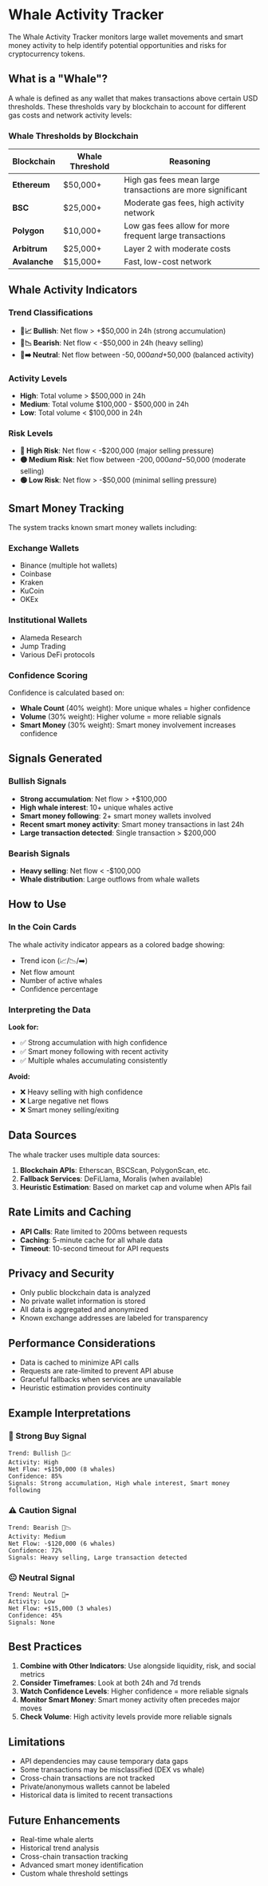 # Whale Activity Tracker

The Whale Activity Tracker monitors large wallet movements and smart money activity to help identify potential opportunities and risks for cryptocurrency tokens.

## What is a "Whale"?

A whale is defined as any wallet that makes transactions above certain USD thresholds. These thresholds vary by blockchain to account for different gas costs and network activity levels:

### Whale Thresholds by Blockchain

| Blockchain | Whale Threshold | Reasoning |
|-----------|----------------|-----------|
| **Ethereum** | $50,000+ | High gas fees mean large transactions are more significant |
| **BSC** | $25,000+ | Moderate gas fees, high activity network |
| **Polygon** | $10,000+ | Low gas fees allow for more frequent large transactions |
| **Arbitrum** | $25,000+ | Layer 2 with moderate costs |
| **Avalanche** | $15,000+ | Fast, low-cost network |

## Whale Activity Indicators

### Trend Classifications

- **🐋📈 Bullish**: Net flow > +$50,000 in 24h (strong accumulation)
- **🐋📉 Bearish**: Net flow < -$50,000 in 24h (heavy selling)
- **🐋➡️ Neutral**: Net flow between -$50,000 and +$50,000 (balanced activity)

### Activity Levels

- **High**: Total volume > $500,000 in 24h
- **Medium**: Total volume $100,000 - $500,000 in 24h
- **Low**: Total volume < $100,000 in 24h

### Risk Levels

- **🔴 High Risk**: Net flow < -$200,000 (major selling pressure)
- **🟡 Medium Risk**: Net flow between -$200,000 and -$50,000 (moderate selling)
- **🟢 Low Risk**: Net flow > -$50,000 (minimal selling pressure)

## Smart Money Tracking

The system tracks known smart money wallets including:

### Exchange Wallets
- Binance (multiple hot wallets)
- Coinbase
- Kraken
- KuCoin
- OKEx

### Institutional Wallets
- Alameda Research
- Jump Trading
- Various DeFi protocols

### Confidence Scoring

Confidence is calculated based on:
- **Whale Count** (40% weight): More unique whales = higher confidence
- **Volume** (30% weight): Higher volume = more reliable signals
- **Smart Money** (30% weight): Smart money involvement increases confidence

## Signals Generated

### Bullish Signals
- **Strong accumulation**: Net flow > +$100,000
- **High whale interest**: 10+ unique whales active
- **Smart money following**: 2+ smart money wallets involved
- **Recent smart money activity**: Smart money transactions in last 24h
- **Large transaction detected**: Single transaction > $200,000

### Bearish Signals
- **Heavy selling**: Net flow < -$100,000
- **Whale distribution**: Large outflows from whale wallets

## How to Use

### In the Coin Cards
The whale activity indicator appears as a colored badge showing:
- Trend icon (📈/📉/➡️)
- Net flow amount
- Number of active whales
- Confidence percentage

### Interpreting the Data

**Look for:**
- ✅ Strong accumulation with high confidence
- ✅ Smart money following with recent activity
- ✅ Multiple whales accumulating consistently

**Avoid:**
- ❌ Heavy selling with high confidence
- ❌ Large negative net flows
- ❌ Smart money selling/exiting

## Data Sources

The whale tracker uses multiple data sources:

1. **Blockchain APIs**: Etherscan, BSCScan, PolygonScan, etc.
2. **Fallback Services**: DeFiLlama, Moralis (when available)
3. **Heuristic Estimation**: Based on market cap and volume when APIs fail

## Rate Limits and Caching

- **API Calls**: Rate limited to 200ms between requests
- **Caching**: 5-minute cache for all whale data
- **Timeout**: 10-second timeout for API requests

## Privacy and Security

- Only public blockchain data is analyzed
- No private wallet information is stored
- All data is aggregated and anonymized
- Known exchange addresses are labeled for transparency

## Performance Considerations

- Data is cached to minimize API calls
- Requests are rate-limited to prevent API abuse
- Graceful fallbacks when services are unavailable
- Heuristic estimation provides continuity

## Example Interpretations

### 🚀 Strong Buy Signal
```
Trend: Bullish 🐋📈
Activity: High
Net Flow: +$150,000 (8 whales)
Confidence: 85%
Signals: Strong accumulation, High whale interest, Smart money following
```

### ⚠️ Caution Signal
```
Trend: Bearish 🐋📉
Activity: Medium
Net Flow: -$120,000 (6 whales)
Confidence: 72%
Signals: Heavy selling, Large transaction detected
```

### 😐 Neutral Signal
```
Trend: Neutral 🐋➡️
Activity: Low
Net Flow: +$15,000 (3 whales)
Confidence: 45%
Signals: None
```

## Best Practices

1. **Combine with Other Indicators**: Use alongside liquidity, risk, and social metrics
2. **Consider Timeframes**: Look at both 24h and 7d trends
3. **Watch Confidence Levels**: Higher confidence = more reliable signals
4. **Monitor Smart Money**: Smart money activity often precedes major moves
5. **Check Volume**: High activity levels provide more reliable signals

## Limitations

- API dependencies may cause temporary data gaps
- Some transactions may be misclassified (DEX vs whale)
- Cross-chain transactions are not tracked
- Private/anonymous wallets cannot be labeled
- Historical data is limited to recent transactions

## Future Enhancements

- Real-time whale alerts
- Historical trend analysis
- Cross-chain transaction tracking
- Advanced smart money identification
- Custom whale threshold settings 